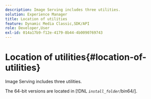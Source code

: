 ```yaml
---
description: Image Serving includes three utilities.
solution: Experience Manager
title: Location of utilities
feature: Dynamic Media Classic,SDK/API
role: Developer,User
exl-id: 014a17b9-f12e-4179-8b44-4b0090769743
---
```

# Location of utilities{#location-of-utilities}

Image Serving includes three utilities.

The 64-bit versions are located in [!DNL *`install_folder`*/bin64/].
